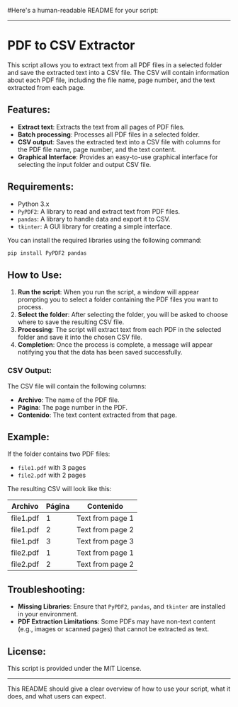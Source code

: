 #Here's a human-readable README for your script:

---

# PDF to CSV Extractor

This script allows you to extract text from all PDF files in a selected folder and save the extracted text into a CSV file. The CSV will contain information about each PDF file, including the file name, page number, and the text extracted from each page.

## Features:
- **Extract text**: Extracts the text from all pages of PDF files.
- **Batch processing**: Processes all PDF files in a selected folder.
- **CSV output**: Saves the extracted text into a CSV file with columns for the PDF file name, page number, and the text content.
- **Graphical Interface**: Provides an easy-to-use graphical interface for selecting the input folder and output CSV file.

## Requirements:
- Python 3.x
- `PyPDF2`: A library to read and extract text from PDF files.
- `pandas`: A library to handle data and export it to CSV.
- `tkinter`: A GUI library for creating a simple interface.

You can install the required libraries using the following command:
```bash
pip install PyPDF2 pandas
```

## How to Use:
1. **Run the script**: When you run the script, a window will appear prompting you to select a folder containing the PDF files you want to process.
2. **Select the folder**: After selecting the folder, you will be asked to choose where to save the resulting CSV file.
3. **Processing**: The script will extract text from each PDF in the selected folder and save it into the chosen CSV file.
4. **Completion**: Once the process is complete, a message will appear notifying you that the data has been saved successfully.

### CSV Output:
The CSV file will contain the following columns:
- **Archivo**: The name of the PDF file.
- **Página**: The page number in the PDF.
- **Contenido**: The text content extracted from that page.

## Example:
If the folder contains two PDF files:
- `file1.pdf` with 3 pages
- `file2.pdf` with 2 pages

The resulting CSV will look like this:

| Archivo     | Página | Contenido            |
|-------------|--------|----------------------|
| file1.pdf   | 1      | Text from page 1     |
| file1.pdf   | 2      | Text from page 2     |
| file1.pdf   | 3      | Text from page 3     |
| file2.pdf   | 1      | Text from page 1     |
| file2.pdf   | 2      | Text from page 2     |

## Troubleshooting:
- **Missing Libraries**: Ensure that `PyPDF2`, `pandas`, and `tkinter` are installed in your environment.
- **PDF Extraction Limitations**: Some PDFs may have non-text content (e.g., images or scanned pages) that cannot be extracted as text.

## License:
This script is provided under the MIT License.

---

This README should give a clear overview of how to use your script, what it does, and what users can expect.
